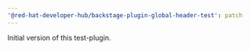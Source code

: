 ```yaml
---
'@red-hat-developer-hub/backstage-plugin-global-header-test': patch
---
```


Initial version of this test-plugin.
